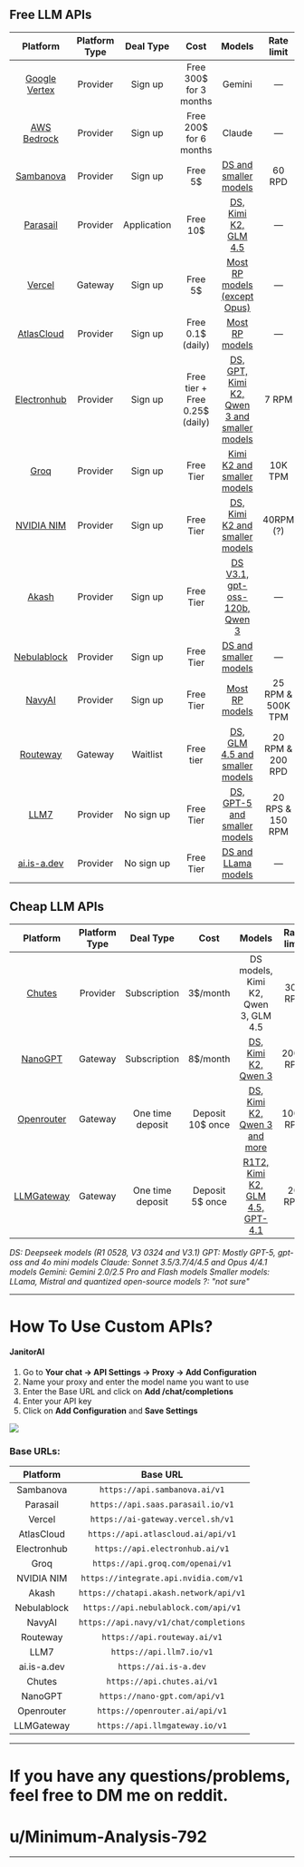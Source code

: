## Free LLM APIs
Platform | Platform Type | Deal Type | Cost | Models | Rate limit | Requirement/Cons | Guide |
:----: | :----: | :----: | :----: | :----: | :----: | :----: | :----: |
[Google Vertex](https://cloud.google.com/vertex-ai) | Provider | Sign up | Free 300$ for 3 months | Gemini | — | Phone number - Credit card - Billing information | —
[AWS Bedrock](https://aws.amazon.com/) | Provider | Sign up | Free 200$ for 6 months | Claude | — | Phone number - Credit card - Billing information | [Rentry](https://rentry.co/oo66akom)
[Sambanova](https://sambanova.ai/) | Provider | Sign up | Free 5$ | [DS and smaller models](https://docs.sambanova.ai/docs/en/models/sambacloud-models) | 60 RPD | Phone number | [Guide ↓](#how-to-use-custom-apis)
[Parasail](https://www.parasail.io/) | Provider | Application | Free 10$ | [DS, Kimi K2, GLM 4.5](https://www.saas.parasail.io/pricing) | — | Billing information | [Guide ↓](#how-to-use-custom-apis) 
[Vercel](https://vercel.com) | Gateway | Sign up | Free 5$ | [Most RP models (except Opus)](https://vercel.com/ai-gateway/models) | — | Credit card | [Guide ↓](#how-to-use-custom-apis) 
[AtlasCloud](https://chatapi.akash.network) | Provider | Sign up | Free 0.1$ (daily) | [Most RP models](https://www.atlascloud.ai/models/list) | —  | — | [Guide ↓](#how-to-use-custom-apis) 
[Electronhub](https://www.electronhub.ai/) | Provider | Sign up | Free tier + Free 0.25$ (daily)| [DS, GPT, Kimi K2, Qwen 3 and smaller models](https://api.navy/#models) | 7 RPM | — | [Guide ↓](#how-to-use-custom-apis) 
[Groq](https://groq.com/) | Provider | Sign up | Free Tier | [Kimi K2 and smaller models](https://console.groq.com/docs/rate-limits#rate-limits) | 10K TPM | Super low rate limits | —
[NVIDIA NIM](https://build.nvidia.com/explore/discover) | Provider | Sign up | Free Tier | [DS, Kimi K2 and smaller models](https://build.nvidia.com/search/models?q=chat+OR+text-to-text) | 40RPM (?) | Phone number - Queue system | [Reddit](https://reddit.com/r/SillyTavernAI/comments/1lxivmv/nvidia_nim_free_deepseek_r10528_and_more/)
[Akash](https://chatapi.akash.network) | Provider | Sign up | Free Tier | [DS V3.1, gpt-oss-120b, Qwen 3](https://chatapi.akash.network/documentation) | — | — | [Guide ↓](#how-to-use-custom-apis) 
[Nebulablock](https://www.nebulablock.com/) | Provider | Sign up | Free Tier | [DS and smaller models](https://console.nebulablock.com/serverless) | — | Credit card | [Guide ↓](#how-to-use-custom-apis) 
[NavyAI](https://api.navy/) | Provider | Sign up | Free Tier | [Most RP models](https://api.navy/#models) | 25 RPM & 500K TPM | Sign in with Discord | [Guide ↓](#how-to-use-custom-apis) 
[Routeway](https://routeway.ai/) | Gateway | Waitlist | Free tier | [DS, GLM 4.5 and smaller models](https://routeway.ai/models) | 20 RPM & 200 RPD | Early development | [Guide ↓](#how-to-use-custom-apis) 
[LLM7](https://llm7.io/) | Provider | No sign up | Free Tier | [DS, GPT-5 and smaller models](https://api.llm7.io/v1/models) | 20 RPS & 150 RPM | Quantized (?) | [Guide ↓](#how-to-use-custom-apis)
[ai.is-a.dev](https://ai.is-a.dev) | Provider | No sign up | Free Tier | [DS and LLama models](https://ai.is-a.dev/models) | — | Quantized (?) | [Guide ↓](#how-to-use-custom-apis)


## Cheap LLM APIs
Platform | Platform Type | Deal Type | Cost | Models | Rate limit | Cons | Guide |
:----: | :----: | :----: | :----: | :----: | :----: | :----: | :----: | 
[Chutes](https://chutes.ai/) | Provider | Subscription | 3$/month | DS models, Kimi K2, Qwen 3, GLM 4.5 | 300 RPD | — | —
[NanoGPT](https://nano-gpt.com) | Gateway | Subscription | 8$/month | [DS, Kimi K2, Qwen 3](https://nano-gpt.com/subscription) | 2000 RPD | — | —
[Openrouter](https://openrouter.ai/) | Gateway | One time deposit | Deposit 10$ once | [DS, Kimi K2, Qwen 3 and more](https://openrouter.ai/models?max_price=0) | 1000 RPD | Rate limit errors | —
[LLMGateway](https://llmgateway.io/) | Gateway | One time deposit | Deposit 5$ once | [R1T2, Kimi K2, GLM 4.5, GPT-4.1](https://llmgateway.io/models) | 20 RPM | Some providers are in early development | [Guide ↓](#how-to-use-custom-apis) 

*DS: Deepseek models (R1 0528, V3 0324 and V3.1)*
*GPT: Mostly GPT-5, gpt-oss and 4o mini models* 
*Claude: Sonnet 3.5/3.7/4/4.5 and Opus 4/4.1 models* 
*Gemini: Gemini 2.0/2.5 Pro and Flash models* 
*Smaller models: LLama, Mistral and quantized open-source models* 
*?: "not sure"*

___

# How To Use Custom APIs? 

#### JanitorAI

1. Go to **Your chat → API Settings → Proxy → Add Configuration** 
2. Name your proxy and enter the model name you want to use 
3. Enter the Base URL and click on **Add /chat/completions**
4. Enter your API key
5. Click on **Add Configuration** and **Save Settings**

![](https://files.catbox.moe/ddz6eu.png)

### Base URLs: 

Platform | Base URL | 
:----: | :----: |
| Sambanova  | `https://api.sambanova.ai/v1` | 
| Parasail | `https://api.saas.parasail.io/v1` | 
| Vercel  | `https://ai-gateway.vercel.sh/v1`  |
| AtlasCloud  | `https://api.atlascloud.ai/api/v1`  |
| Electronhub | `https://api.electronhub.ai/v1` |  
| Groq  | `https://api.groq.com/openai/v1`  |
| NVIDIA NIM | `https://integrate.api.nvidia.com/v1` |
| Akash | `https://chatapi.akash.network/api/v1` |
| Nebulablock | `https://api.nebulablock.com/api/v1` | 
| NavyAI | `https://api.navy/v1/chat/completions` |  
| Routeway  | `https://api.routeway.ai/v1` |
| LLM7  | `https://api.llm7.io/v1` |
| ai.is-a.dev  | `https://ai.is-a.dev` |
| Chutes  | `https://api.chutes.ai/v1`  |
| NanoGPT  | `https://nano-gpt.com/api/v1`  |
| Openrouter  | `https://openrouter.ai/api/v1`  |
| LLMGateway  | `https://api.llmgateway.io/v1` |
___
# If you have any questions/problems, feel free to DM me on reddit.
# u/Minimum-Analysis-792
___
